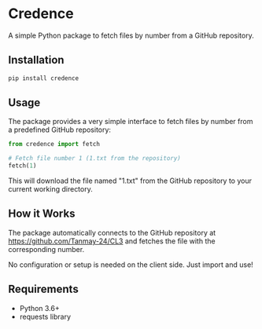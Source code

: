 # Credence

A simple Python package to fetch files by number from a GitHub repository.

## Installation

```bash
pip install credence
```

## Usage

The package provides a very simple interface to fetch files by number from a predefined GitHub repository:

```python
from credence import fetch

# Fetch file number 1 (1.txt from the repository)
fetch(1)
```

This will download the file named "1.txt" from the GitHub repository to your current working directory.

## How it Works

The package automatically connects to the GitHub repository at https://github.com/Tanmay-24/CL3 and fetches the file with the corresponding number. 

No configuration or setup is needed on the client side. Just import and use!

## Requirements

- Python 3.6+
- requests library